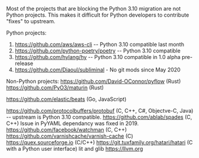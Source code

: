 Most of the projects that are blocking the Python 3.10 migration are not Python projects.  This makes it difficult for Python developers to contribute "fixes" to upstream.

Python projects:
1. https://github.com/aws/aws-cli -- Python 3.10 compatible last month
2. https://github.com/python-poetry/poetry -- Python 3.10 compatible
3. https://github.com/hylang/hy -- Python 3.10 compatible in 1.0 alpha pre-release
4. https://github.com/Diaoul/subliminal - No git mods since May 2020

Non-Python projects:
https://github.com/David-OConnor/pyflow (Rust)
https://github.com/PyO3/maturin (Rust)

https://github.com/elastic/beats (Go, JavaScript)

https://github.com/protocolbuffers/protobuf (C, C++, C#, Objectve-C, Java) -- upstream is Python 3.10 compatible.
https://github.com/ablab/spades (C, C++) Issue in PyYAML dependancy was fixed in 2019.
https://github.com/facebook/watchman (C, C++)
https://github.com/varnishcache/varnish-cache (C)
https://quex.sourceforge.io (C/C++)
https://git.tuxfamily.org/hatari/hatari (C with a Python user interface)
lit and glib https://llvm.org
